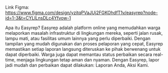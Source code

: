 Link Figma: https://www.figma.com/design/yzitqPVaJUj2FGKOhdfT1v/easyrep?node-id=1-3&t=CYLILnsDLc4Yfvow-1

Apa itu Easyrep?
Easyrep adalah platform online yang memudahkan warga melaporkan masalah infrastruktur di lingkungan mereka, seperti jalan rusak, lampu mati, atau fasilitas umum lainnya yang perlu diperbaiki. Dengan tampilan yang mudah digunakan dan proses pelaporan yang cepat, Easyrep memastikan setiap laporan langsung diteruskan ke pihak berwenang untuk dapat diperbaiki. Warga juga dapat memantau status perbaikan secara real-time, menjaga lingkungan tetap aman dan nyaman. Dengan Easyrep, lapor jadi mudah dan perbaikan dapat dilakukan: Laporan Anda, Aksi Kami.
